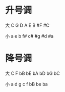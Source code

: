 # 升号调

大  C    G    D     A     E    B     #F      #C

小  a     e     b     f#    c#    #g   #d      #a

# 降号调

大     C        F      bB        bE     bA       bD      bG       bC

小      a        d        g          c        f         bB       be       ba  

